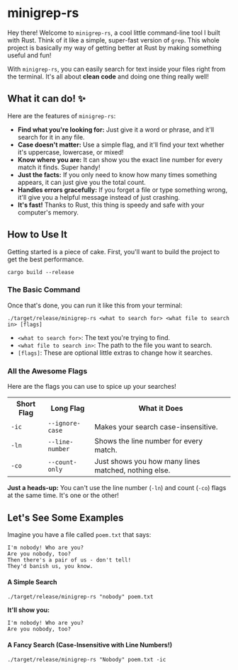 <!-- Doc 2 is in language en-US. Optimizing Doc 2 for scanning, using lists and bold where appropriate, but keeping language en-US, and adding id attributes to every HTML element: --><h1 id="ftuzqb">minigrep-rs</h1>
<p id="bmil66e">Hey there! Welcome to <code id="44al85d">minigrep-rs</code>, a cool little command-line tool I built with Rust. Think of it like a simple, super-fast version of <code id="p1748bp">grep</code>. This whole project is basically my way of getting better at Rust by making something useful and fun!</p>
<p id="lvo22cd">With <code id="e6ksgbb">minigrep-rs</code>, you can easily search for text inside your files right from the terminal. It's all about <strong>clean code</strong> and doing one thing really well!</p>
<h2 id="ryme63">What it can do! ✨</h2>
<p id="4ntanq">Here are the features of <code id="e6ksgbb">minigrep-rs</code>:</p>
<ul id="4ntanq">
<li id="sew7nif"><strong>Find what you're looking for:</strong> Just give it a word or phrase, and it'll search for it in any file.</li>
<li id="92o2x"><strong>Case doesn't matter:</strong> Use a simple flag, and it'll find your text whether it's uppercase, lowercase, or mixed!</li>
<li id="o612psi"><strong>Know where you are:</strong> It can show you the exact line number for every match it finds. Super handy!</li>
<li id="5r8dhee"><strong>Just the facts:</strong> If you only need to know how many times something appears, it can just give you the total count.</li>
<li id="7pqodq"><strong>Handles errors gracefully:</strong> If you forget a file or type something wrong, it'll give you a helpful message instead of just crashing.</li>
<li id="jzyxqt7"><strong>It's fast!</strong> Thanks to Rust, this thing is speedy and safe with your computer's memory.</li>
</ul>
<h2 id="ay0y0dk">How to Use It</h2>
<p id="zfcr3j">Getting started is a piece of cake. First, you'll want to build the project to get the best performance.</p>
<pre id="n4wisw"><code id="d703bf">cargo build --release
</code></pre>
<h3 id="m3k4w1b">The Basic Command</h3>
<p id="efzsuh">Once that's done, you can run it like this from your terminal:</p>
<pre id="n1lfd8"><code id="d1q1xrm">./target/release/minigrep-rs &lt;what to search for&gt; &lt;what file to search in&gt; [flags]
</code></pre>
<ul id="3buev7p">
<li id="3wn6kaw"><code id="kjbduq7">&lt;what to search for&gt;</code>: The text you're trying to find.</li>
<li id="uu18gqs"><code id="mo7v9r">&lt;what file to search in&gt;</code>: The path to the file you want to search.</li>
<li id="ad9vct"><code id="24gqjzk">[flags]</code>: These are optional little extras to change how it searches.</li>
</ul>
<h3 id="luaz2u">All the Awesome Flags</h3>
<p id="s5hbf1">Here are the flags you can use to spice up your searches!</p>
<table id="op7sdx">
<tbody id="9d9nyk">
<tr id="35f6yq">
<th id="gwsz4ik"><strong>Short Flag</strong></th>
<th id="sxzy13m"><strong>Long Flag</strong></th>
<th id="8qpk7og"><strong>What it Does</strong></th>
</tr>
<tr id="u36zi75">
<td id="nsl2hek"><code id="x6rswvh">-ic</code></td>
<td id="g3azfdv"><code id="jtsi8lz">--ignore-case</code></td>
<td id="f3x104g">Makes your search case-insensitive.</td>
</tr>
<tr id="rewic7">
<td id="216t848"><code id="48erclh">-ln</code></td>
<td id="r1h4zwh"><code id="9dqiomf">--line-number</code></td>
<td id="ba29b7">Shows the line number for every match.</td>
</tr>
<tr id="vvz24d4">
<td id="9rxc97q"><code id="da02d9">-co</code></td>
<td id="0frldt8"><code id="co8jxob">--count-only</code></td>
<td id="oehrncn">Just shows you how many lines matched, nothing else.</td>
</tr>
</tbody>
</table>
<p id="w1cgr"><strong>Just a heads-up:</strong> You can't use the line number (<code id="xmwkn67">-ln</code>) and count (<code id="5b4w88">-co</code>) flags at the same time. It's one or the other!</p>
<h2 id="ysriqfo">Let's See Some Examples</h2>
<p id="gkycump">Imagine you have a file called <code id="iir7zm">poem.txt</code> that says:</p>
<pre id="a19zvgk"><code id="5x799w8">I'm nobody! Who are you?
Are you nobody, too?
Then there's a pair of us - don't tell!
They'd banish us, you know.
</code></pre>
<h4 id="lwq86z9">A Simple Search</h4>
<pre id="scb4vi8"><code id="w3crezp">./target/release/minigrep-rs "nobody" poem.txt
</code></pre>
<p id="apyggad"><strong>It'll show you:</strong></p>
<pre id="ou6dsre"><code id="jrrnjsp">I'm nobody! Who are you?
Are you nobody, too?
</code></pre>
<h4 id="a5r7aws">A Fancy Search (Case-Insensitive with Line Numbers!)</h4>
<pre id="2diurh"><code id="vt4p3p">./target/release/minigrep-rs "Nobody" poem.txt -ic
